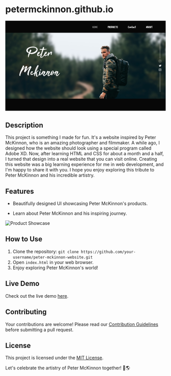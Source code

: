 # petermckinnon.github.io


![Peter McKinnon Website](peter%20mck%20stocks/website%20screenshot.jpg)

## Description
This project is something I made for fun. It's a website inspired by Peter McKinnon, who is an amazing photographer and filmmaker. A while ago, I designed how the website should look using a special program called Adobe XD. Now, after learning HTML and CSS for about a month and a half, I turned that design into a real website that you can visit online.
Creating this website was a big learning experience for me in web development, and I'm happy to share it with you. I hope you enjoy exploring this tribute to Peter McKinnon and his incredible artistry.

## Features
- Beautifully designed UI showcasing Peter McKinnon's products.

- Learn about Peter McKinnon and his inspiring journey.

![Product Showcase](./product_showcase.gif)

## How to Use
1. Clone the repository: `git clone https://github.com/your-username/peter-mckinnon-website.git`
2. Open `index.html` in your web browser.
3. Enjoy exploring Peter McKinnon's world!

## Live Demo
Check out the live demo [here](https://your-username.github.io/peter-mckinnon-website).

## Contributing
Your contributions are welcome! Please read our [Contribution Guidelines](CONTRIBUTING.md) before submitting a pull request.

## License
This project is licensed under the [MIT License](LICENSE).

Let's celebrate the artistry of Peter McKinnon together! 📸🌎
